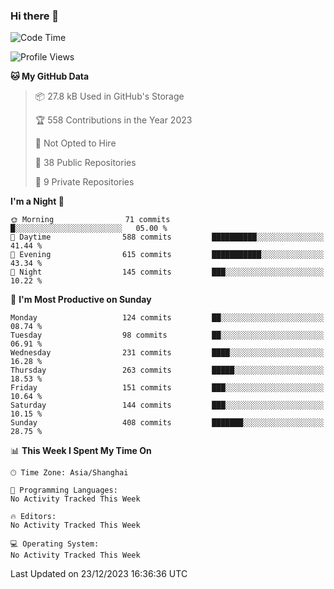 ### Hi there 👋

<!--
**robinWongM/robinWongM** is a ✨ _special_ ✨ repository because its `README.md` (this file) appears on your GitHub profile.

Here are some ideas to get you started:

- 🔭 I’m currently working on ...
- 🌱 I’m currently learning ...
- 👯 I’m looking to collaborate on ...
- 🤔 I’m looking for help with ...
- 💬 Ask me about ...
- 📫 How to reach me: ...
- 😄 Pronouns: ...
- ⚡ Fun fact: ...
-->

<!--START_SECTION:waka-->
![Code Time](http://img.shields.io/badge/Code%20Time-151%20hrs%2013%20mins-blue)

![Profile Views](http://img.shields.io/badge/Profile%20Views-0-blue)

**🐱 My GitHub Data** 

> 📦 27.8 kB Used in GitHub's Storage 
 > 
> 🏆 558 Contributions in the Year 2023
 > 
> 🚫 Not Opted to Hire
 > 
> 📜 38 Public Repositories 
 > 
> 🔑 9 Private Repositories 
 > 
**I'm a Night 🦉** 

```text
🌞 Morning                71 commits          █░░░░░░░░░░░░░░░░░░░░░░░░   05.00 % 
🌆 Daytime                588 commits         ██████████░░░░░░░░░░░░░░░   41.44 % 
🌃 Evening                615 commits         ███████████░░░░░░░░░░░░░░   43.34 % 
🌙 Night                  145 commits         ███░░░░░░░░░░░░░░░░░░░░░░   10.22 % 
```
📅 **I'm Most Productive on Sunday** 

```text
Monday                   124 commits         ██░░░░░░░░░░░░░░░░░░░░░░░   08.74 % 
Tuesday                  98 commits          ██░░░░░░░░░░░░░░░░░░░░░░░   06.91 % 
Wednesday                231 commits         ████░░░░░░░░░░░░░░░░░░░░░   16.28 % 
Thursday                 263 commits         █████░░░░░░░░░░░░░░░░░░░░   18.53 % 
Friday                   151 commits         ███░░░░░░░░░░░░░░░░░░░░░░   10.64 % 
Saturday                 144 commits         ███░░░░░░░░░░░░░░░░░░░░░░   10.15 % 
Sunday                   408 commits         ███████░░░░░░░░░░░░░░░░░░   28.75 % 
```


📊 **This Week I Spent My Time On** 

```text
🕑︎ Time Zone: Asia/Shanghai

💬 Programming Languages: 
No Activity Tracked This Week

🔥 Editors: 
No Activity Tracked This Week

💻 Operating System: 
No Activity Tracked This Week
```


 Last Updated on 23/12/2023 16:36:36 UTC
<!--END_SECTION:waka-->
